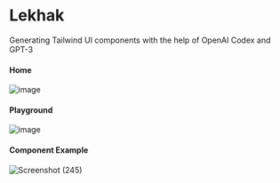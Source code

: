 # Lekhak
Generating Tailwind UI components with the help of OpenAI Codex and GPT-3

#### Home
![image](https://user-images.githubusercontent.com/73497800/212180161-689db2a2-56f4-4e53-a23c-61c3caad206d.png)

#### Playground
![image](https://user-images.githubusercontent.com/73497800/212181697-325b38f5-61ee-4045-ac98-bab2508968e6.png)

#### Component Example
![Screenshot (245)](https://user-images.githubusercontent.com/73497800/212559617-174c15a4-2fde-4891-83b4-c9c2c91f8391.png)

